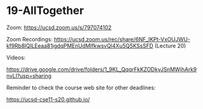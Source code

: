 # 19-AllTogether



Zoom: https://ucsd.zoom.us/s/797074102

Zoom Recordings:
https://ucsd.zoom.us/rec/share/6NF_IKPt-VxOUJWU-kf9Rb8lQILEeaa81igdqPMEnUdMIfkwsvQl4Xu5Q5KSsSFD (Lecture 20)


Videos:

https://drive.google.com/drive/folders/1_9KL_QqqrFkKZODkyJSnMWjhArk9nvLI?usp=sharing


Reminder to check the course web site for other deadlines:

https://ucsd-cse11-s20.github.io/
